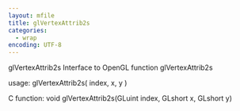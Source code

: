 ```yaml
---
layout: mfile
title: glVertexAttrib2s
categories:
  - wrap
encoding: UTF-8
---
```


glVertexAttrib2s  Interface to OpenGL function glVertexAttrib2s

usage:  glVertexAttrib2s( index, x, y )

C function:  void glVertexAttrib2s(GLuint index, GLshort x, GLshort y)